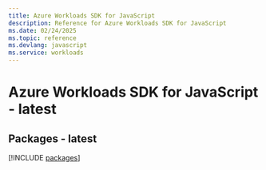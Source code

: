 ```yaml
---
title: Azure Workloads SDK for JavaScript
description: Reference for Azure Workloads SDK for JavaScript
ms.date: 02/24/2025
ms.topic: reference
ms.devlang: javascript
ms.service: workloads
---
```

# Azure Workloads SDK for JavaScript - latest
## Packages - latest
[!INCLUDE [packages](workloads-index.md)]